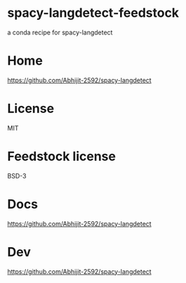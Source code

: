 # spacy-langdetect-feedstock
a conda recipe for spacy-langdetect

# Home
https://github.com/Abhijit-2592/spacy-langdetect

# License
MIT

# Feedstock license
BSD-3

# Docs
https://github.com/Abhijit-2592/spacy-langdetect

# Dev
https://github.com/Abhijit-2592/spacy-langdetect